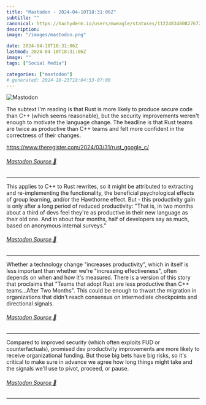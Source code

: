 ```yaml
---
title: "Mastodon - 2024-04-10T18:31:06Z"
subtitle: ""
canonical: https://hachyderm.io/users/mweagle/statuses/112248348082767219
description:
image: "/images/mastodon.png"

date: 2024-04-10T18:31:06Z
lastmod: 2024-04-10T18:31:06Z
image: ""
tags: ["Social Media"]

categories: ["mastodon"]
# generated: 2024-10-23T18:04:53-07:00
---
```

![Mastodon](/images/mastodon.png)

<p>The subtext I&#39;m reading is that Rust is more likely to produce secure code than C++ (which seems reasonable), but the security improvements weren&#39;t enough to motivate the language change. The headline is that Rust teams are twice as productive than C++ teams and felt more confident in the correctness of their changes. </p><p><a href="https://www.theregister.com/2024/03/31/rust_google_c/" target="_blank" rel="nofollow noopener noreferrer" translate="no"><span class="invisible">https://www.</span><span class="ellipsis">theregister.com/2024/03/31/rus</span><span class="invisible">t_google_c/</span></a></p>


###### [Mastodon Source 🐘](https://hachyderm.io/@mweagle/112248348082767219)

___

<p>This applies to C++ to Rust rewrites, so it might be attributed to extracting and re-implementing the functionality, the beneficial psychological effects of group learning, and/or the Hawthorne effect. But - this productivity gain is only after a long period of reduced productivity: &quot;That is, in two months about a third of devs feel they&#39;re as productive in their new language as their old one. And in about four months, half of developers say as much, based on anonymous internal surveys.&quot;</p>


###### [Mastodon Source 🐘](https://hachyderm.io/@mweagle/112248352548228709)

___

<p>Whether a technology change &quot;increases productivity&quot;, which in itself is less important than whether we&#39;re &quot;increasing effectiveness&quot;, often depends on when and how it&#39;s measured. There is a version of this story that proclaims that &quot;Teams that adopt Rust are less productive than C++ teams...After Two Months&quot;. This could be enough to thwart the migration in organizations that didn&#39;t reach consensus on intermediate checkpoints and directional signals.</p>


###### [Mastodon Source 🐘](https://hachyderm.io/@mweagle/112248353681246958)

___

<p>Compared to improved security (which often exploits FUD or counterfactuals), promised dev productivity improvements are more likely to receive organizational funding. But those big bets have big risks, so it&#39;s critical to make sure in advance we agree how long things might take and the signals we&#39;ll use to pivot, proceed, or pause.</p>


###### [Mastodon Source 🐘](https://hachyderm.io/@mweagle/112248357012106005)

___

